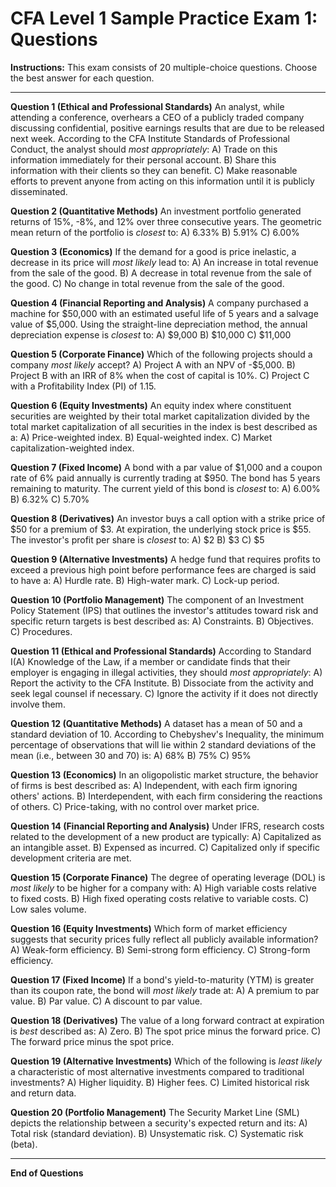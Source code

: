 # CFA Level 1 Sample Practice Exam 1: Questions

**Instructions:** This exam consists of 20 multiple-choice questions. Choose the best answer for each question.

---

**Question 1 (Ethical and Professional Standards)**
An analyst, while attending a conference, overhears a CEO of a publicly traded company discussing confidential, positive earnings results that are due to be released next week. According to the CFA Institute Standards of Professional Conduct, the analyst should *most appropriately*:
A) Trade on this information immediately for their personal account.
B) Share this information with their clients so they can benefit.
C) Make reasonable efforts to prevent anyone from acting on this information until it is publicly disseminated.

**Question 2 (Quantitative Methods)**
An investment portfolio generated returns of 15%, -8%, and 12% over three consecutive years. The geometric mean return of the portfolio is *closest* to:
A) 6.33%
B) 5.91%
C) 6.00%

**Question 3 (Economics)**
If the demand for a good is price inelastic, a decrease in its price will *most likely* lead to:
A) An increase in total revenue from the sale of the good.
B) A decrease in total revenue from the sale of the good.
C) No change in total revenue from the sale of the good.

**Question 4 (Financial Reporting and Analysis)**
A company purchased a machine for $50,000 with an estimated useful life of 5 years and a salvage value of $5,000. Using the straight-line depreciation method, the annual depreciation expense is *closest* to:
A) $9,000
B) $10,000
C) $11,000

**Question 5 (Corporate Finance)**
Which of the following projects should a company *most likely* accept?
A) Project A with an NPV of -$5,000.
B) Project B with an IRR of 8% when the cost of capital is 10%.
C) Project C with a Profitability Index (PI) of 1.15.

**Question 6 (Equity Investments)**
An equity index where constituent securities are weighted by their total market capitalization divided by the total market capitalization of all securities in the index is best described as a:
A) Price-weighted index.
B) Equal-weighted index.
C) Market capitalization-weighted index.

**Question 7 (Fixed Income)**
A bond with a par value of $1,000 and a coupon rate of 6% paid annually is currently trading at $950. The bond has 5 years remaining to maturity. The current yield of this bond is *closest* to:
A) 6.00%
B) 6.32%
C) 5.70%

**Question 8 (Derivatives)**
An investor buys a call option with a strike price of $50 for a premium of $3. At expiration, the underlying stock price is $55. The investor's profit per share is *closest* to:
A) $2
B) $3
C) $5

**Question 9 (Alternative Investments)**
A hedge fund that requires profits to exceed a previous high point before performance fees are charged is said to have a:
A) Hurdle rate.
B) High-water mark.
C) Lock-up period.

**Question 10 (Portfolio Management)**
The component of an Investment Policy Statement (IPS) that outlines the investor's attitudes toward risk and specific return targets is best described as:
A) Constraints.
B) Objectives.
C) Procedures.

**Question 11 (Ethical and Professional Standards)**
According to Standard I(A) Knowledge of the Law, if a member or candidate finds that their employer is engaging in illegal activities, they should *most appropriately*:
A) Report the activity to the CFA Institute.
B) Dissociate from the activity and seek legal counsel if necessary.
C) Ignore the activity if it does not directly involve them.

**Question 12 (Quantitative Methods)**
A dataset has a mean of 50 and a standard deviation of 10. According to Chebyshev's Inequality, the minimum percentage of observations that will lie within 2 standard deviations of the mean (i.e., between 30 and 70) is:
A) 68%
B) 75%
C) 95%

**Question 13 (Economics)**
In an oligopolistic market structure, the behavior of firms is best described as:
A) Independent, with each firm ignoring others' actions.
B) Interdependent, with each firm considering the reactions of others.
C) Price-taking, with no control over market price.

**Question 14 (Financial Reporting and Analysis)**
Under IFRS, research costs related to the development of a new product are typically:
A) Capitalized as an intangible asset.
B) Expensed as incurred.
C) Capitalized only if specific development criteria are met.

**Question 15 (Corporate Finance)**
The degree of operating leverage (DOL) is *most likely* to be higher for a company with:
A) High variable costs relative to fixed costs.
B) High fixed operating costs relative to variable costs.
C) Low sales volume.

**Question 16 (Equity Investments)**
Which form of market efficiency suggests that security prices fully reflect all publicly available information?
A) Weak-form efficiency.
B) Semi-strong form efficiency.
C) Strong-form efficiency.

**Question 17 (Fixed Income)**
If a bond's yield-to-maturity (YTM) is greater than its coupon rate, the bond will *most likely* trade at:
A) A premium to par value.
B) Par value.
C) A discount to par value.

**Question 18 (Derivatives)**
The value of a long forward contract at expiration is *best* described as:
A) Zero.
B) The spot price minus the forward price.
C) The forward price minus the spot price.

**Question 19 (Alternative Investments)**
Which of the following is *least likely* a characteristic of most alternative investments compared to traditional investments?
A) Higher liquidity.
B) Higher fees.
C) Limited historical risk and return data.

**Question 20 (Portfolio Management)**
The Security Market Line (SML) depicts the relationship between a security's expected return and its:
A) Total risk (standard deviation).
B) Unsystematic risk.
C) Systematic risk (beta).

---
**End of Questions**
